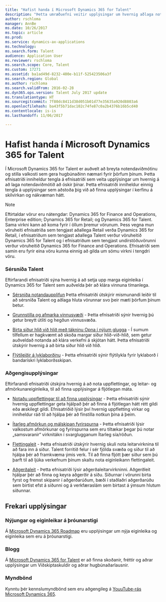 ```yaml
---
title: "Hafist handa í Microsoft Dynamics 365 for Talent"
description: "Þetta umræðuefni veitir upplýsingar um hvernig aðlaga notendaviðmótið við óskir þínar, auk tengingar við hjálpargögnin sem eru í boði innan vörunnar og á docs.microsoft.com síðuna."
author: rschloma
manager: AnnBe
ms.date: 10/26/2017
ms.topic: article
ms.prod: 
ms.service: dynamics-ax-applications
ms.technology: 
ms.search.form: Talent
audience: Application User
ms.reviewer: rschloma
ms.search.scope: Core, Talent
ms.custom: 17271
ms.assetid: ba1ad49d-8232-400e-b11f-525423506a3f
ms.search.region: Global
ms.author: rschloma
ms.search.validFrom: 2016-02-28
ms.dyn365.ops.version: Talent July 2017 update
ms.translationtype: HT
ms.sourcegitcommit: 7f80dc8411d38d051b01d77e35635a920d8803a6
ms.openlocfilehash: ba43f5b71dac102c74fe87c0a2b4376b16b5cd40
ms.contentlocale: is-is
ms.lasthandoff: 11/06/2017

---
```

# <a name="getting-started-with-microsoft-dynamics-365-for-talent"></a>Hafist handa í Microsoft Dynamics 365 for Talent
Í Microsoft Dynamics 365 for Talent er auðvelt að breyta notendaviðmótinu og stilla valkosti sem gera hugbúnaðinn næmari fyrir þörfum þínum. Þetta efnisatriði inniheldur tengla á efnisatriði sem veita upplýsingar um hvernig á að laga notendaviðmótið að óskir þínar. Þetta efnisatriði inniheldur einnig tengla á upplýsingar sem aðstoða þig við að finna upplýsingar í kerfinu á skilvirkan og nákvæman hátt. 

> [!NOTE] 
> Eftirtaldar vörur eru nátengdar: Dynamics 365 for Finance and Operations, Enterprise edition; Dynamics 365 for Retail; og Dynamics 365 for Talent. Sama virkni kann að koma fyrir í öllum þremur vörunum. Þess vegna mun vöruheiti efnisatriða sem tengjast aðallega Retail verða Dynamics 365 for Retail, í efnisatriðum sem tengjast aðallega Talent verður vöruheitið Dynamics 365 for Talent og í efnisatriðum sem tengjast undirstöðuvörunni verður vöruheitið Dynamics 365 for Finance and Operations. Efnisatriði sem samin eru fyrir eina vöru kunna einnig að gilda um sömu virkni í tengdri vöru.

### <a name="personalizing-talent"></a>Sérsníða Talent 
Eftirfarandi efnisatriði sýna hvernig á að setja upp marga eiginleika í Dynamics 365 for Talent sem auðvelda þér að klára vinnuna tímanlega. 

-   [Sérsníða notandaupplifun](../fin-and-ops/get-started/personalize-user-experience.md) Þetta efnisatriði útskýrir mismunandi leiðir til að sérsníða Talent og aðlaga hluta vörunnar svo þeir mæti þörfum þínum betur.

-   [Grunnstilla og afmarka vinnusvæði](../fin-and-ops/get-started/configure-filter-workspaces.md) - Þetta efnisatriði sýnir hvernig þú getur breytt útliti og hegðun vinnusvæða.

-   [Birta síður hlið við hlið með tákninu Opna í nýjum glugga](../fin-and-ops/get-started/display-pages-side-by-side.md) - Í sumum tilfellum er hagkvæmt að skoða margar síður hlið-við-hlið, sem getur auðveldað notanda að klára verkefni á skjótan hátt. Þetta efnisatriði útskýrir hvernig á að birta síður hlið við hlið. 

-   [Flýtileiðir á lyklaborðinu](../fin-and-ops/get-started/shortcut-keys.md) - Þetta efnisatriði sýnir flýtilykla fyrir lyklaborð í bandarískri lyklaborðsskipan. 

### <a name="accessing-information"></a>Aðgengisupplýsingar
Eftirfarandi efnisatriði útskýra hvernig á að nota uppflettingar, og leitar- og afmörkunareiginleika, til að finna upplýsingar á fljótlegan máta. 

-   [Notaðu uppflettingar til að finna upplýsingar](../fin-and-ops/get-started/use-lookups-to-find-information.md) - Þetta efnisatriði sýnir hvernig uppflettingar geta hjálpað þér að finna á fljótlegan hátt rétt gildi eða æskilegt gildi. Efnisatriðið lýsir því hvernig uppfletting virkar og inniheldur ráð til að hjálpa þér að fínstilla notkun þína á þeim.

-   [Ítarleg afmörkun og málskipan fyrirspurna](../fin-and-ops/get-started/advanced-filtering-query-options.md) - Þetta efnisatriði lýsir valkostum afmörkunar og fyrirspurna sem eru tiltækar þegar þú notar „samsvaranir“ virknitákn í svarglugganum Ítarleg sía/röðun.

-   [Flettingaleit](../fin-and-ops/get-started/navigation-search.md) - Þetta efnisatriði útskýrir hvernig skuli nota leitarvirknina til að fara inn á síður. Talent forritið felur í sér fjölda svæða og síður til að hjálpa þér að framkvæma ýmis verk. Til að finna fljótt þær síður sem þú þarft til að ljúka verkefnum þínum skaltu nota eiginleikann flettingaleit. 

-   [Aðgerðaleit](../fin-and-ops/get-started/action-search.md) - Þetta efnisatriði lýsir aðgerðaleitarvirkninni. Aðgerðleit hjálpar þér að finna og keyra aðgerðir á síðu. Síðurnar í vörunni birta fyrst og fremst skipanir í aðgerðarúðum, bæði í staðlaðri aðgerðarúðu sem birtist efst á síðunni og á verkfæraslám sem birtast á ýmsum hlutum síðunnar.

## <a name="additional-resources"></a>Frekari upplýsingar

### <a name="whats-new-and-in-development"></a>Nýjungar og eiginleikar á þróunarstigi
Á [Microsoft Dynamics 365 Roadmap](https://roadmap.dynamics.com/#application=c6ae025f-e42a-e711-810d-3863bb363e80) eru upplýsingar um nýja eiginleika og eiginleika sem eru á þróunarstigi.

### <a name="blogs"></a>Blogg
Á [Microsoft Dynamics 365 for Talent](https://community.dynamics.com/enterprise/b/dynamics365fortalent) er að finna skoðanir, fréttir og aðrar upplýsingar um Viðskiptaskuldir og aðrar hugbúnaðarlausnir. 

### <a name="videos"></a>Myndbönd
Kynntu þér kennslumyndbönd sem eru aðgengileg á [YouuTube-rás Microsoft Dynamics 365](https://www.youtube.com/channel/UCJGCg4rB3QSs8y_1FquelBQ).


